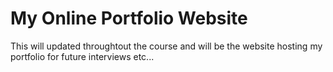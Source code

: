 # My Online Portfolio Website
This will updated throughtout the course and will be the website hosting my portfolio for future interviews etc...
